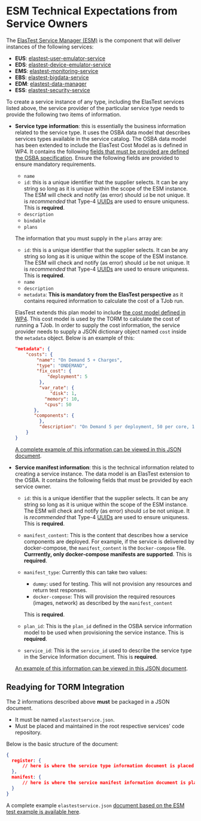 # ESM Technical Expectations from Service Owners

The [ElasTest Service Manager (ESM)](https://github.com/elastest/elastest-service-manager) is the component that will deliver instances of the following services:

* **EUS**: [elastest-user-emulator-service](https://github.com/elastest/elastest-user-emulator-service )
* **EDS**: [elastest-device-emulator-service](https://github.com/elastest/elastest-device-emulator-service )
* **EMS**: [elastest-monitoring-service](https://github.com/elastest/elastest-monitoring-service)
* **EBS**: [elastest-bigdata-service](https://github.com/elastest/elastest-bigdata-service )
* **EDM**: [elastest-data-manager](https://github.com/elastest/elastest-data-manager)
* **ESS**: [elastest-security-service](https://github.com/elastest/elastest-security-service)



To create a service instance of any type, including the ElasTest services listed above, the service provider of the particular service type needs to provide the following two items of information.

* **Service type information**: this is essentially the business information related to the service type. It uses the OSBA data model that describes services types available in the service catalog. The OSBA data model has been extended to include the ElasTest Cost Model as is defined in WP4. It contains the following [fields that must be provided are defined the OSBA specification](https://github.com/openservicebrokerapi/servicebroker/blob/v2.12/spec.md#service-objects). Ensure the following fields are provided to ensure mandatory requirements.

  * `name`
  * `id`: this is a unique identifier that the supplier selects. It can be any string so long as it is unique within the scope of the ESM instance. The ESM will check and notify (as error) should `id` be not unique. It is *recommended* that Type-4 [UUIDs](https://en.wikipedia.org/wiki/Universally_unique_identifier) are used to ensure uniquness. This is **required**.
  * `description`
  * `bindable`
  * `plans`

  The information that you must supply in the `plans` array are:

  * `id`: this is a unique identifier that the supplier selects. It can be any string so long as it is unique within the scope of the ESM instance. The ESM will check and notify (as error) should `id` be not unique. It is *recommended* that Type-4 [UUIDs](https://en.wikipedia.org/wiki/Universally_unique_identifier) are used to ensure uniquness. This is **required**.
  * `name`
  * `description`
  * `metadata`: **This is mandatory from the ElasTest perspective** as it contains required information to calculate the cost of a TJob run.

  ElasTest extends this plan model to include [the cost model defined in WP4](https://github.com/elastest/elastest-cost-engine/blob/master/docs/index.md). This cost model is used by the TORM to calculate the cost of running a TJob. In order to supply the cost information, the service provider needs to supply a JSON dictionary object named `cost` inside the `metadata` object. Below is an example of this:

  ```json
  "metadata": {
      "costs": {
          "name": "On Demand 5 + Charges",
          "type": "ONDEMAND",
          "fix_cost": {
              "deployment": 5
           },
           "var_rate": {
               "disk": 1,
  	         "memory": 10,
  	         "cpus": 50
  	     },
  	     "components": {
           },
           "description": "On Demand 5 per deployment, 50 per core, 10 per GB ram and 1 per GB disk"
      }
  }
  ```

  [A complete example of this information can be viewed in this JSON document](https://github.com/elastest/elastest-service-manager/blob/master/tests/manifests/service_registration_body.json).

* **Service manifest information**: this is the technical information related to creating a service instance. The data model is an ElasTest extension to the OSBA. It contains the following fields that must be provided by each service owner.

  * `id`: this is a unique identifier that the supplier selects. It can be any string so long as it is unique within the scope of the ESM instance. The ESM will check and notify (as error) should `id` be not unique. It is *recommended* that Type-4 [UUIDs](https://en.wikipedia.org/wiki/Universally_unique_identifier) are used to ensure uniquness. This is **required**.

  * `manifest_content`: This is the content that describes how a service components are deployed. For example, if the service is delivered by docker-compose, the `manifest_content` is the `Docker-compose` file. **Currrently, only docker-compose manifests are supported**. This is **required**.

  * `manifest_type`: Currently this can take two values:

    * `dummy`: used for testing. This will not provision any resources and return test responses.
    * `docker-compose`: This will provision the required resources (images, network) as described by the `manifest_content`

    This is **required**.

  * `plan_id`: This is the `plan_id` defined in the OSBA service information model to be used when provisioning the service instance. This is **required**.

  * `service_id`: This is the `service_id` used to describe the service type  in the Service Information document. This is **required**.

  [An example of this information can be viewed in this JSON document](https://github.com/elastest/elastest-service-manager/blob/master/tests/manifests/manifest_registration_body.json).

## Readying for TORM Integration

The 2 informations described above **must** be packaged in a JSON document.

* It must be named `elastestservice.json`. 
* Must be placed and maintained in the root respective services' code repository.

Below is the basic structure of the document:

```json
{
  register: {
      // here is where the service type information document is placed
  },
  manifest: {
      // here is where the service manifest information document is placed
  }
}
```



A complete example `elastestservice.json` [document based on the ESM test example is available here](https://github.com/elastest/elastest-service-manager/blob/master/tests/manifests/elastestservice.json).

